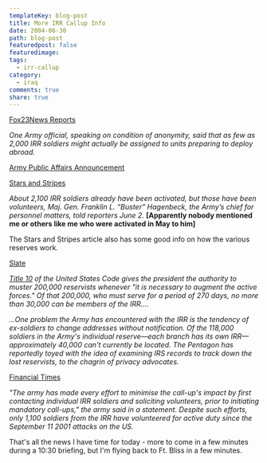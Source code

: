 ```yaml
---
templateKey: blog-post
title: More IRR Callup Info
date: 2004-06-30
path: blog-post
featuredpost: false
featuredimage:
tags:
  - irr-callup
category:
  - iraq
comments: true
share: true
---
```


[Fox23News Reports](http://www.fox23news.com/news/national/story.aspx?content_id=D277703A-99A5-43D0-88EA-86EBD311FECD)

_One Army official, speaking on condition of anonymity, said that as few as 2,000 IRR soldiers might actually be assigned to units preparing to deploy abroad._

[Army Public Affairs Announcement](http://www4.army.mil/ocpa/read.php?story_id_key=6114)

[Stars and Stripes](http://www.estripes.com/article.asp?section=104&article=23050)

_About 2,100 IRR soldiers already have been activated, but those have been volunteers, Maj. Gen. Franklin L. “Buster” Hagenbeck, the Army’s chief for personnel matters, told reporters June 2._ **\[Apparently nobody mentioned me or others like me who were activated in May to him\]**

The Stars and Stripes article also has some good info on how the various reserves work.

[Slate](http://slate.msn.com/id/2103118)

[_Title 10_](http://www4.law.cornell.edu/uscode/10/index.html) _of the United States Code gives the president the authority to muster 200,000 reservists whenever "it is necessary to augment the active forces." Of that 200,000, who must serve for a period of 270 days, no more than 30,000 can be members of the IRR...._

_...One problem the Army has encountered with the IRR is the tendency of ex-soldiers to change addresses without notification. Of the 118,000 soldiers in the Army's individual reserve—each branch has its own IRR—approximately 40,000 can't currently be located. The Pentagon has reportedly toyed with the idea of examining IRS records to track down the lost reservists, to the chagrin of privacy advocates._

[Financial Times](http://news.ft.com/servlet/ContentServer?pagename=FT.com/StoryFT/FullStory&c=StoryFT&cid=1087373361367)

_"The army has made every effort to minimise the call-up's impact by first contacting individual IRR soldiers and soliciting volunteers, prior to initiating mandatory call-ups," the army said in a statement. Despite such efforts, only 1,100 soldiers from the IRR have volunteered for active duty since the September 11 2001 attacks on the US._

That's all the news I have time for today - more to come in a few minutes during a 10:30 briefing, but I'm flying back to Ft. Bliss in a few minutes.
